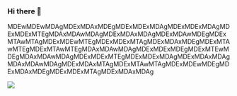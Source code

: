 ### Hi there 👋
 MDEwMDEwMDAgMDExMDAxMDEgMDExMDExMDAgMDExMDExMDAgMDExMDExMTEgMDAxMDAwMDAgMDExMDAxMDAgMDExMDAwMDEgMDExMTAwMTAgMDExMDEwMTEgMDExMDExMTAgMDExMDAxMDEgMDExMTAwMTEgMDExMTAwMTEgMDAxMDAwMDAgMDExMDExMDEgMDExMTEwMDEgMDAxMDAwMDAgMDExMDExMTEgMDExMDExMDAgMDExMDAxMDAgMDAxMDAwMDAgMDExMDAxMTAgMDExMTAwMTAgMDExMDEwMDEgMDExMDAxMDEgMDExMDExMTAgMDExMDAxMDAg

![](https://komarev.com/ghpvc/?username=chouaibcher&color=grey)

<!--
**chouaibcher/chouaibcher** is a ✨ _special_ ✨ repository because its `README.md` (this file) appears on your GitHub profile.

Here are some ideas to get you started:

- 🔭 I’m currently working on ...
- 🌱 I’m currently learning ...
- 👯 I’m looking to collaborate on ...
- 🤔 I’m looking for help with ...
- 💬 Ask me about ...
- 📫 How to reach me: ...
- 😄 Pronouns: ...
- ⚡ Fun fact: ...
-->
